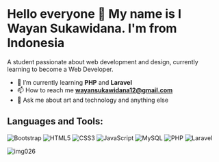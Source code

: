 
# Hello everyone 👋 My name is I Wayan Sukawidana. I'm from Indonesia

A student passionate about web development and design, currently learning to become a Web Developer.

- 🌱 I’m currently learning **PHP** and **Laravel**  
- 📫 How to reach me **wayansukawidana12@gmail.com**
- 💬 Ask me about art and technology and anything else


## Languages and Tools:
<p align="left"> 
    <img src="https://img.shields.io/badge/Bootstrap-563D7C?style=for-the-badge&logo=bootstrap&logoColor=white" alt="Bootstrap"/>
    <img src="https://img.shields.io/badge/HTML5-E34F26?style=for-the-badge&logo=html5&logoColor=white" alt="HTML5"/>
    <img src="https://img.shields.io/badge/CSS3-1572B6?style=for-the-badge&logo=css3&logoColor=white" alt="CSS3"/>
    <img src="https://img.shields.io/badge/JavaScript-F7DF1E?style=for-the-badge&logo=javascript&logoColor=black" alt="JavaScript"/>
    <img src="https://img.shields.io/badge/MySQL-4479A1?style=for-the-badge&logo=mysql&logoColor=white" alt="MySQL"/>
    <img src="https://img.shields.io/badge/PHP-777BB4?style=for-the-badge&logo=php&logoColor=white" alt="PHP"/>
    <img src="https://img.shields.io/badge/Laravel-FF2D20?style=for-the-badge&logo=laravel&logoColor=white" alt="Laravel"/>
</p>

![img026](https://github.com/user-attachments/assets/633b0844-4c85-444d-b0c6-453a6065e9e1)

